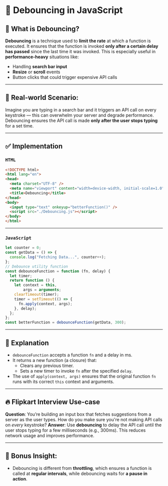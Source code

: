 # 🔁 Debouncing in JavaScript

## 📌 What is Debouncing?
**Debouncing** is a technique used to **limit the rate** at which a function is executed. It ensures that the function is invoked **only after a certain delay has passed** since the last time it was invoked.
This is especially useful in **performance-heavy** situations like:
- Handling **search bar input**
- **Resize** or **scroll** events
- Button clicks that could trigger expensive API calls

---

## 🧠 Real-world Scenario:
Imagine you are typing in a search bar and it triggers an API call on every keystroke — this can overwhelm your server and degrade performance. Debouncing ensures the API call is made **only after the user stops typing** for a set time.

---

## ✅ Implementation
### `HTML`
```html
<!DOCTYPE html>
<html lang="en">
<head>
  <meta charset="UTF-8" />
  <meta name="viewport" content="width=device-width, initial-scale=1.0"/>
  <title>Debouncing</title>
</head>
<body>
  <input type="text" onkeyup="betterFunction()" />
  <script src="./Debouncing.js"></script>
</body>
</html>
```

---

### `JavaScript`
```js
let counter = 0;
const getData = () => {
  console.log("Fetching Data...", counter++);
};
// Debounce utility function
const debounceFunction = function (fn, delay) {
  let timer;
  return function () {
    let context = this,
        args = arguments;
    clearTimeout(timer);
    timer = setTimeout(() => {
      fn.apply(context, args);
    }, delay);
  };
};
const betterFunction = debounceFunction(getData, 300);
```

---

## 🧪 Explanation
* `debounceFunction` accepts a function `fn` and a delay in ms.
* It returns a new function (a closure) that:
  * Clears any previous timer.
  * Sets a new timer to invoke `fn` after the specified `delay`.
* The use of `apply(context, args)` ensures that the original function `fn` runs with its correct `this` context and arguments.

---

## 🔥 Flipkart Interview Use-case
**Question**: You’re building an input box that fetches suggestions from a server as the user types. How do you make sure you're not making API calls on *every* keystroke?
**Answer**: Use **debouncing** to delay the API call until the user stops typing for a few milliseconds (e.g., 300ms). This reduces network usage and improves performance.

---

## 🧠 Bonus Insight:
* Debouncing is different from **throttling**, which ensures a function is called at **regular intervals**, while debouncing waits for **a pause in action**.

```

